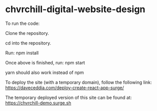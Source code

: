 # chvrchill-digital-website-design

To run the code:

Clone the repository.

cd into the repository.

Run: npm install

Once above is finished, run: npm start

yarn should also work instead of npm

To deploy the site (with a temporary domain), follow the following link:
https://daveceddia.com/deploy-create-react-app-surge/

The temporary deployed version of this site can be found at: 
https://chvrchill-demo.surge.sh

